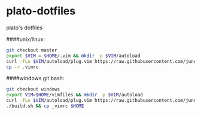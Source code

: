 plato-dotfiles
==============

plato's dotfiles

####unix/linux:

```sh
git checkout master
export $VIM = $HOME/.vim && mkdir -p $VIM/autoload
curl -fLo $VIM/autoload/plug.vim https://raw.githubusercontent.com/junegunn/vim-plug/master/plug.vim
cp -r .vimrc 
```

####windows git bash:

```sh
git checkout windows
export VIM=$HOME/vimfiles && mkdir -p $VIM/autoload
curl -fLo $VIM/autoload/plug.vim https://raw.githubusercontent.com/junegunn/vim-plug/master/plug.vim
./build.sh && cp _vimrc $HOME
```